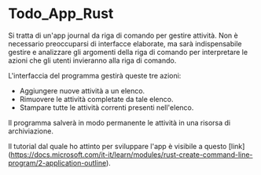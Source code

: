 # Todo_App_Rust

Si tratta di un'app journal da riga di comando per gestire attività. Non è necessario preoccuparsi di interfacce elaborate, ma sarà indispensabile gestire e analizzare gli argomenti della riga di comando per interpretare le azioni che gli utenti invieranno alla riga di comando.

L'interfaccia del programma gestirà queste tre azioni:

- Aggiungere nuove attività a un elenco.
- Rimuovere le attività completate da tale elenco.
- Stampare tutte le attività correnti presenti nell'elenco.

Il programma salverà in modo permanente le attività in una risorsa di archiviazione.

Il tutorial dal quale ho attinto per sviluppare l'app è visibile a questo [link] (https://docs.microsoft.com/it-it/learn/modules/rust-create-command-line-program/2-application-outline).